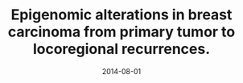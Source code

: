 ---
title: "Epigenomic alterations in breast carcinoma from primary tumor to locoregional recurrences."
collection: publications
permalink: /publications/2014-08-01-Epigenomic-alterations-in-breast-carcinoma-from-primary-tumor-to-locoregional-recurrences
date: 2014-08-01
paperurl: 'https://doi.org/10.1371/journal.pone.0103986'
citation: 'M.&nbsp;Moarii, A.&nbsp;Pinheiro, B.&nbsp;Sigal-Zafrani, A.&nbsp;Fourquet, M.&nbsp;Caly, N.&nbsp;Servant, … F.&nbsp;Reyal.
Epigenomic alterations in breast carcinoma from primary tumor to locoregional recurrences.
<em>PLoS One</em>, 9:e103986, 2014.'
---